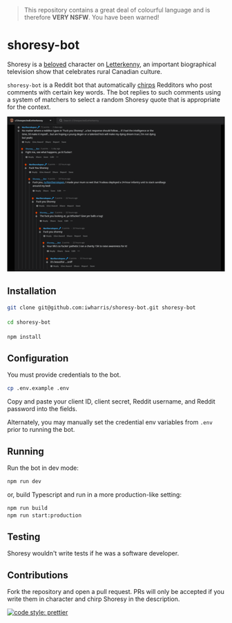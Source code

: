 > This repository contains a great deal of colourful language and is therefore **VERY NSFW**. You have been warned!

# shoresy-bot

Shoresy is a [beloved](https://youtu.be/LHf1I6rlyDk) character on [Letterkenny](<https://en.wikipedia.org/wiki/Letterkenny_(TV_series)>), an important biographical television show that celebrates rural Canadian culture.

`shoresy-bot` is a Reddit bot that automatically [chirps](https://www.urbandictionary.com/define.php?term=chirp) Redditors who post comments with certain key words. The bot replies to such comments using a system of matchers to select a random Shoresy quote that is appropriate for the context.

![Give yer balls a tug!](/images/thread.png)

## Installation

```bash
git clone git@github.com:iwharris/shoresy-bot.git shoresy-bot

cd shoresy-bot

npm install
```

## Configuration

You must provide credentials to the bot.

```bash
cp .env.example .env
```

Copy and paste your client ID, client secret, Reddit username, and Reddit password into the fields.

Alternately, you may manually set the credential env variables from `.env` prior to running the bot.

## Running

Run the bot in dev mode:

```bash
npm run dev
```

or, build Typescript and run in a more production-like setting:

```bash
npm run build
npm run start:production
```

## Testing

Shoresy wouldn't write tests if he was a software developer.

## Contributions

Fork the repository and open a pull request. PRs will only be accepted if you write them in character and chirp Shoresy in the description.

[![code style: prettier](https://img.shields.io/badge/code_style-prettier-ff69b4.svg?style=flat-square)](https://github.com/prettier/prettier)
